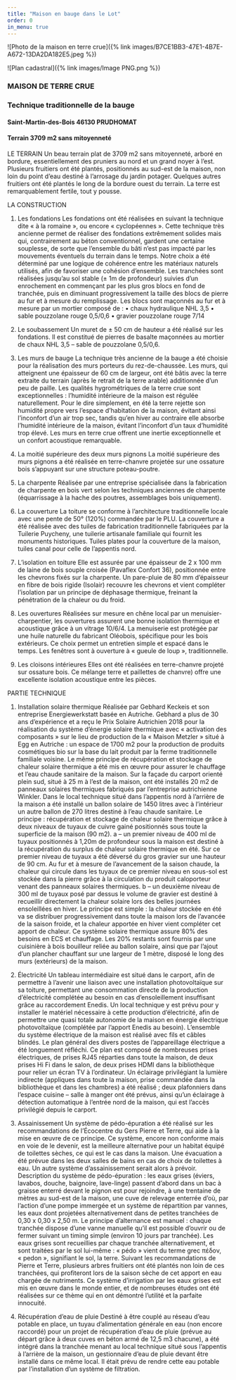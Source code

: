 ```yaml
---
title: "Maison en bauge dans le Lot"
order: 0
in_menu: true
---
```

![Photo de la maison en terre crue]({% link images/B7CE1BB3-47E1-4B7E-A672-13DA2DA182E5.jpeg %}) 

![Plan cadastral]({% link images/Image PNG.png %})

### MAISON DE TERRE CRUE
### Technique traditionnelle de la bauge

#### Saint-Martin-des-Bois 46130 PRUDHOMAT
#### Terrain 3709 m2 sans mitoyenneté

LE TERRAIN
Un beau terrain plat de 3709 m2 sans mitoyenneté, arboré en bordure, essentiellement des pruniers au nord et un grand noyer à l’est.  Plusieurs fruitiers ont été plantés, positionnés au sud-est de la maison, non loin du point d’eau destiné à l’arrosage du jardin potager. Quelques autres fruitiers ont été plantés le long de la bordure ouest du terrain. La terre est remarquablement fertile, tout y pousse.

LA CONSTRUCTION
1) Les fondations
Les fondations ont été réalisées en suivant la technique dite « à la romaine », ou encore « cyclopéennes ».
Cette technique très ancienne permet de réaliser des fondations extrêmement solides mais qui, contrairement au béton conventionnel,  gardent une certaine souplesse, de sorte que l’ensemble du bâti n’est pas impacté par les mouvements éventuels du terrain dans le temps.
Notre choix a été déterminé par une logique de cohérence entre les matériaux naturels utilisés, afin de favoriser une cohésion d’ensemble.
Les tranchées sont réalisées jusqu’au sol stable (± 1m de profondeur) suivies d’un enrochement en commençant par les plus gros blocs en fond de tranchée,  puis en diminuant progressivement la taille des blocs de pierre au fur et à mesure du remplissage. Les blocs sont maçonnés au fur et à mesure par un mortier composé de :
	• chaux hydraulique NHL 3,5
	• sable pouzzolane  rouge 0,5/0,6
	• gravier pouzzolane rouge 7/14

2) Le soubassement
Un muret de ± 50 cm de hauteur a été réalisé sur les fondations. Il est constitué de pierres de basalte maçonnées au mortier de chaux NHL 3,5 – sable de pouzzolane 0,5/0,6.

3) Les murs de bauge
La technique très ancienne de la bauge a été choisie pour la réalisation des murs porteurs du rez-de-chaussée. Les murs, qui atteignent une épaisseur de 60 cm de largeur, ont été bâtis avec la terre extraite du terrain (après le retrait de la terre arable) additionnée d’un peu de paille. Les qualités hygrométriques de la terre crue sont exceptionnelles : l’humidité intérieure de la maison est régulée naturellement.
Pour le dire simplement, en été la terre rejette son humidité propre vers l’espace d’habitation de la maison, évitant ainsi l’inconfort d’un air trop sec, tandis qu’en hiver au contraire elle absorbe l’humidité intérieure de la maison, évitant l’inconfort d’un taux d’humidité trop élevé.
Les murs en terre crue offrent une inertie exceptionnelle et un confort acoustique remarquable.

4) La moitié supérieure des deux murs pignons
La moitié supérieure des murs pignons a été réalisée en terre-chanvre projetée sur une ossature bois s’appuyant sur une structure poteau-poutre.

5) La charpente
Réalisée par une entreprise spécialisée dans la fabrication de charpente en bois vert selon les techniques anciennes de charpente (équarrissage à la hache des poutres, assemblages bois uniquement).

6) La couverture
La toiture se conforme à l’architecture traditionnelle locale avec une pente de 50° (120%) commandée par le PLU.
La couverture a été réalisée avec des tuiles de fabrication traditionnelle fabriquées par la Tuilerie Puycheny, une tuilerie artisanale familiale qui fournit les monuments historiques. Tuiles plates pour la couverture de la maison, tuiles canal pour celle de l’appentis nord.

7) L’isolation en toiture
Elle est assurée par une épaisseur de 2 x 100 mm de laine de bois souple croisée (Pavaflex Confort 36), positionnée entre les chevrons fixés sur la charpente. Un pare-pluie de 80 mm d’épaisseur en fibre de bois rigide (Isolair) recouvre les chevrons et vient compléter l’isolation par un principe de déphasage thermique, freinant la pénétration de la chaleur ou du froid.

8) Les ouvertures
Réalisées sur mesure en chêne local par un menuisier-charpentier, les ouvertures assurent une bonne isolation thermique et acoustique grâce à un vitrage 10/6/4.
La menuiserie est protégée par une huile naturelle du fabricant Oléobois, spécifique pour les bois extérieurs. Ce choix permet un entretien simple et espacé dans le temps.
Les fenêtres sont à ouverture à « gueule de loup », traditionnelle.

9) Les cloisons intérieures
Elles ont été réalisées en terre-chanvre projeté sur ossature bois. Ce mélange terre et paillettes de chanvre) offre une excellente isolation acoustique entre les pièces.

PARTIE TECHNIQUE
1) Installation solaire thermique
Réalisée par Gebhard Keckeis et son entreprise Energiewerkstatt basée en Autriche. Gebhard a plus de 30 ans d’expérience et a reçu le Prix Solaire Autrichien 2018 pour la réalisation du système d’énergie solaire thermique avec « activation des composants » sur le lieu de production de la « Maison Metzler » situé à Egg en Autriche : un espace de 1700 m2 pour la production de produits cosmétiques bio sur la base du lait produit par la ferme traditionnelle familiale voisine. 
Le même principe de récupération et stockage de chaleur solaire thermique a été mis en œuvre pour assurer le chauffage et l’eau chaude sanitaire de la maison.
Sur la façade du carport orienté plein sud, situé à 25 m à l’est de la maison, ont été installés 20 m2 de panneaux solaires thermiques fabriqués par l’entreprise autrichienne Winkler.
Dans le local technique situé dans l’appentis nord à l’arrière de la maison a été installé un ballon solaire de 1450 litres avec à l’intérieur un autre ballon de 270 litres destiné à l’eau chaude sanitaire.
Le principe : récupération et stockage de chaleur solaire thermique grâce à deux niveaux de tuyaux de cuivre gainé positionnés sous toute la superficie de la maison (90 m2).
a – un premier niveau de 400 ml de tuyaux positionnés à 1,20m de profondeur sous la maison est destiné à la récupération du surplus de chaleur solaire thermique en été. Sur ce premier niveau de tuyaux a été déversé du gros gravier sur une hauteur de 90 cm. Au fur et à mesure de l’avancement de la saison chaude, la chaleur qui circule dans les tuyaux de ce premier niveau en sous-sol est stockée dans la pierre grâce à la circulation du produit caloporteur venant des panneaux solaires thermiques.
b – un deuxième niveau de 300 ml de tuyaux posé par dessus le volume de gravier est destiné à recueillir directement la chaleur solaire lors des belles journées ensoleillées en hiver.
Le principe est simple : la chaleur stockée en été va se distribuer progressivement dans toute la maison lors de l’avancée de la saison froide, et la chaleur apportée en hiver vient compléter cet apport de chaleur.
Ce système solaire thermique assure 80% des besoins en ECS et chauffage. Les 20% restants sont fournis par une cuisinière à bois bouilleur reliée au ballon solaire, ainsi que par l’ajout d’un plancher chauffant sur une largeur de 1 mètre, disposé le long des murs (extérieurs) de la maison.

2) Électricité
Un tableau intermédiaire est situé dans le carport, afin de permettre à l’avenir une liaison avec une installation photovoltaïque sur sa toiture, permettant une consommation directe de la production d’électricité complétée au besoin en cas d’ensoleillement insuffisant grâce au raccordement Enedis.
Un local technique y est prévu pour y installer le matériel nécessaire à cette production d’électricité, afin de permettre une quasi totale autonomie de la maison en énergie électrique photovoltaïque (complétée par l’apport Enedis au besoin).
L’ensemble du système électrique de la maison est réalisé avec fils et câbles blindés. Le plan général des divers postes de l’appareillage électrique a été longuement réfléchi. Ce plan est composé de nombreuses prises électriques, de prises RJ45 réparties dans toute la maison, de deux prises Hi Fi dans le salon, de deux prises HDMI dans la bibliothèque pour relier un écran TV à l’ordinateur.
Un éclairage privilégiant la lumière indirecte (appliques dans toute la maison, prise commandée dans la bibliothèque et dans les chambres) a été réalisé ; deux plafonniers dans l’espace cuisine – salle à manger ont été prévus, ainsi qu’un éclairage à détection automatique à l’entrée nord de la maison, qui est l’accès privilégié depuis le carport.

3) Assainissement
Un système de pédo-épuration a été réalisé sur les recommandations de l’Écocentre du Gers Pierre et Terre, qui aide à la mise en œuvre de ce principe. Ce système, encore non conforme mais en voie de le devenir, est la meilleure alternative pour un habitat équipé de toilettes sèches, ce qui est le cas dans la maison.
Une évacuation a été prévue dans les deux salles de bains en cas de choix de toilettes à eau. Un autre système d’assainissement serait alors à prévoir.
Description du système de pédo-épuration : les eaux grises (éviers, lavabos, douche, baignoire, lave-linge) passent d’abord dans un bac à graisse enterré devant le pignon est pour rejoindre, à une trentaine de mètres au sud-est de la maison, une cuve de relevage enterrée d’où, par l’action d’une pompe immergée et un système de répartition par vannes, les eaux dont projetées alternativement dans de petites tranchées de 0,30 x 0,30 x 2,50 m.
Le principe d’alternance est manuel : chaque tranchée dispose d’une vanne manuelle qu’il est possible d’ouvrir ou de fermer suivant un timing simple (environ 10 jours par tranchée).
Les eaux grises sont recueillies par chaque tranchée alternativement, et sont traitées par le sol lui-même : « pédo » vient du terme grec πέδον, « pedon », signifiant le sol, la terre.
Suivant les recommandations de Pierre et Terre, plusieurs arbres fruitiers ont été plantés non loin de ces tranchées, qui profiteront lors de la saison sèche de cet apport en eau chargée de nutriments.
Ce système d’irrigation par les eaux grises est mis en œuvre dans le monde entier, et de nombreuses études ont été réalisées sur ce thème qui en ont démontré l’utilité et la parfaite innocuité.

4) Récupération d’eau de pluie
Destiné à être couplé au réseau d’eau potable en place, un tuyau d’alimentation générale en eau (non encore raccordé) pour un projet de récupération d’eau de pluie (prévue au départ grâce à deux cuves en béton armé de 12,5 m3 chacune), a été intégré dans la tranchée menant au local technique situé sous l’appentis à l’arrière de la maison, un gestionnaire d’eau de pluie devant être installé dans ce même local. Il était prévu de rendre cette eau potable par l’installation d’un système de filtration. 